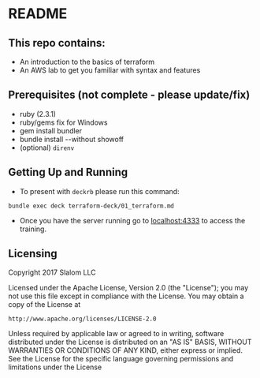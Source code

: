 # README #

## This repo contains:
- An introduction to the basics of terraform
- An AWS lab to get you familiar with syntax and features

## Prerequisites (not complete - please update/fix)
- ruby (2.3.1)
- ruby/gems fix for Windows
- gem install bundler
- bundle install --without showoff
- (optional) `direnv`

## Getting Up and Running
- To present with `deckrb` please run this command:

```
bundle exec deck terraform-deck/01_terraform.md
```

- Once you have the server running go to [localhost:4333](http://localhost:4333) to access the training.

Licensing
---------
Copyright 2017 Slalom LLC

Licensed under the Apache License, Version 2.0 (the "License");
you may not use this file except in compliance with the License.
You may obtain a copy of the License at

    http://www.apache.org/licenses/LICENSE-2.0

Unless required by applicable law or agreed to in writing, software
distributed under the License is distributed on an "AS IS" BASIS,
WITHOUT WARRANTIES OR CONDITIONS OF ANY KIND, either express or implied.
See the License for the specific language governing permissions and
limitations under the License
